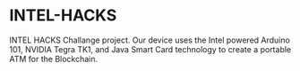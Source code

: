 # INTEL-HACKS
INTEL HACKS Challange project. Our device uses the Intel powered Arduino 101, NVIDIA Tegra TK1, and Java Smart Card technology to create a portable ATM for the Blockchain.

